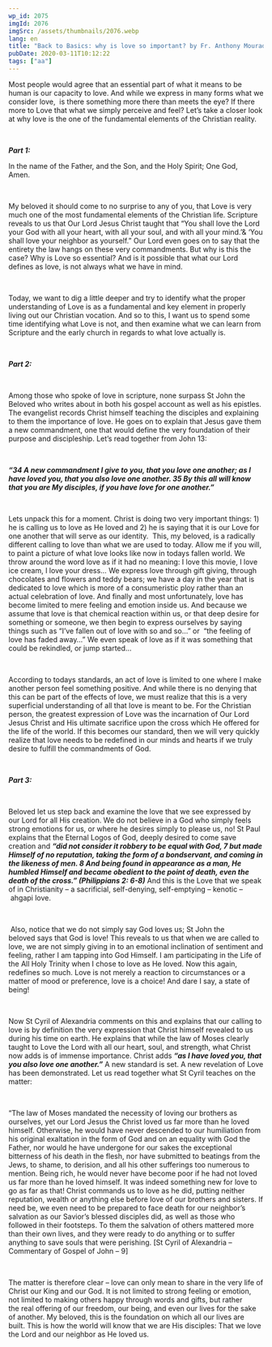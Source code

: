 ```yaml
---
wp_id: 2075
imgId: 2076
imgSrc: /assets/thumbnails/2076.webp
lang: en
title: "Back to Basics: why is love so important? by Fr. Anthony Mourad"
pubDate: 2020-03-11T10:12:22
tags: ["aa"]
---
```


<!-- page: 6 -->

<p><span data-contrast="auto">Most people would agree that an essential part of what it means to be human is our capacity to love. And while we </span><span data-contrast="auto">express in many forms what we consider love, </span><span data-contrast="auto"> is there something more there than meets the eye? If there more to Love that what we simply perceive and feel</span><span data-contrast="auto">? </span><span data-contrast="auto">Let’s take a closer look at why love is the one of the fundamental elements of the Christian reality. </span><span data-ccp-props="{&quot;201341983&quot;:0,&quot;335559739&quot;:200,&quot;335559740&quot;:276}" data-wac-het="1"> </span></p>
<p><span data-ccp-props="{&quot;201341983&quot;:0,&quot;335559739&quot;:200,&quot;335559740&quot;:276}" data-wac-het="1"> </span></p>
<p><b><i><span data-contrast="auto">Part 1:</span></i></b><span data-ccp-props="{&quot;201341983&quot;:0,&quot;335559739&quot;:200,&quot;335559740&quot;:276}" data-wac-het="1"> </span></p>
<p><span data-contrast="auto">In the name of the Father, and the Son, and the Holy Spirit; One God, Amen. </span><span data-ccp-props="{&quot;201341983&quot;:0,&quot;335559739&quot;:200,&quot;335559740&quot;:276}" data-wac-het="1"> </span></p>
<p><span data-ccp-props="{&quot;201341983&quot;:0,&quot;335559739&quot;:200,&quot;335559740&quot;:276}" data-wac-het="1"> </span></p>
<p><span data-contrast="auto">My beloved it should come to no surprise to any of you, that Love is very much one of the most fundamental elements of the Christian life. Scripture reveals to us </span><span data-contrast="auto">that </span><span data-contrast="auto">Our Lord Jesus Christ taught that “</span><span data-contrast="auto">You shall love the Lord your God with all your heart, with all your soul, and with all your mind.’</span><span data-contrast="auto">&amp;</span><span data-contrast="auto"> ‘You shall love your neighbor as </span><span data-contrast="auto">yourself.</span><span data-contrast="auto">” Our Lord even goes on to say that the entirety the law hangs on these very commandments. But why is this the case? Why is Love so essential? And is it possible that what our Lord defines as love, is not always what we have in mind. </span><span data-ccp-props="{&quot;201341983&quot;:0,&quot;335559739&quot;:200,&quot;335559740&quot;:276}" data-wac-het="1"> </span></p>
<p><span data-ccp-props="{&quot;201341983&quot;:0,&quot;335559739&quot;:200,&quot;335559740&quot;:276}" data-wac-het="1"> </span></p>
<p><span data-contrast="auto">Today, we want to dig a little deeper and try to identify </span><span data-contrast="auto">what </span><span data-contrast="auto">the proper understanding of Love is a</span><span data-contrast="auto">s a</span><span data-contrast="auto"> fundamental and key element in properly living out our Christian vocation. And so to this, I want us to spend some time identifying what Love is not, and then examine what we can learn from Scripture and the early church in regards to what love actually is.  </span><span data-ccp-props="{&quot;201341983&quot;:0,&quot;335559739&quot;:200,&quot;335559740&quot;:276}" data-wac-het="1"> </span></p>
<p><span data-ccp-props="{&quot;201341983&quot;:0,&quot;335559739&quot;:200,&quot;335559740&quot;:276}" data-wac-het="1"> </span></p>
<p><b><i><span data-contrast="auto">Part 2: </span></i></b><span data-ccp-props="{&quot;201341983&quot;:0,&quot;335559739&quot;:200,&quot;335559740&quot;:276}" data-wac-het="1"> </span></p>
<p><span data-ccp-props="{&quot;201341983&quot;:0,&quot;335559739&quot;:200,&quot;335559740&quot;:276}" data-wac-het="1"> </span></p>
<p><span data-contrast="auto">Among those who spoke of love in scripture, none surpass St John the Beloved who writes about in both his gospel account as well as his epistles. The evangelist records Christ himself teaching the disciples and explaining to them the importance of love. He goes on to explain that Jesus gave them a new </span><span data-contrast="auto">commandment</span><span data-contrast="auto">, one that would define the very foundation of their purpose and discipleship. </span><span data-contrast="auto">Let’s</span><span data-contrast="auto"> read together from John 13: </span><span data-ccp-props="{&quot;201341983&quot;:0,&quot;335559739&quot;:200,&quot;335559740&quot;:276}" data-wac-het="1"> </span></p>
<p><span data-ccp-props="{&quot;201341983&quot;:0,&quot;335559739&quot;:200,&quot;335559740&quot;:276}" data-wac-het="1"> </span></p>
<p><b><i><span data-contrast="auto">“34 A new commandment I give to you, that you love one another; as I have loved you, that you also love one another. 35 By this all will know that you are My disciples, if you have love for one another.”</span></i></b><span data-ccp-props="{&quot;201341983&quot;:0,&quot;335559739&quot;:200,&quot;335559740&quot;:276}" data-wac-het="1"> </span></p>
<p><span data-ccp-props="{&quot;201341983&quot;:0,&quot;335559739&quot;:200,&quot;335559740&quot;:276}" data-wac-het="1"> </span></p>
<p><span data-contrast="auto">Lets unpack this for a moment. Christ is doing two very important things: 1) he is calling us to love as He loved and 2) he is saying that</span><span data-contrast="auto"> it</span><span data-contrast="auto"> is our Love for one another that will serve as our identity.  This, my beloved, is a radically different calling to love than what we are used to today. Allow me if you will, to paint a picture of what love look</span><span data-contrast="auto">s</span><span data-contrast="auto"> like now in todays fallen world. We throw around the word love as if it had no meaning: I love this movie, I love ice cream, I love your dress… We express love through gift giving, through chocolates and flowers and teddy bears; we have a day in the year that is dedicated to love which is more of a consumeristic ploy rather than an actual celebration of love</span><span data-contrast="auto">.</span><span data-contrast="auto"> </span><span data-contrast="auto">A</span><span data-contrast="auto">nd finally and most unfortunately, love has become limited to mere feeling and emotion </span><span data-contrast="auto">inside</span><span data-contrast="auto"> us. And because we assume that love is that chemical reaction within us, or that deep desire</span><span data-contrast="auto"> </span><span data-contrast="auto">for something or someone, we then begin to express ourselves by saying things such as “I’ve fallen out of love with so and so…” or  “the feeling of love has faded away…” We even speak of love as if it was something that could be </span><span data-contrast="auto">rekindled, or jump started… </span><span data-ccp-props="{&quot;201341983&quot;:0,&quot;335559739&quot;:200,&quot;335559740&quot;:276}" data-wac-het="1"> </span></p>
<p><span data-ccp-props="{&quot;201341983&quot;:0,&quot;335559739&quot;:200,&quot;335559740&quot;:276}" data-wac-het="1"> </span></p>
<p><span data-contrast="auto">According to todays standards, an act of love is limited to one where I make another person feel something positive. And while there is no denying that this can be part of the effects of love, we must realize that this is a very superficial understanding of all that love is meant to be. For the Christian person, the greatest expression of Love was the incarnation of Our Lord Jesus Christ and </span><span data-contrast="auto">H</span><span data-contrast="auto">is ultimate sacrifice upon the cross which He offered for the life of the world. If this becomes our standard, then we will very quickly realize that love needs to be redefined in our minds and hearts if we truly desire to fulfill the commandments of God. </span><span data-ccp-props="{&quot;201341983&quot;:0,&quot;335559739&quot;:200,&quot;335559740&quot;:276}" data-wac-het="1"> </span></p>
<p><span data-ccp-props="{&quot;201341983&quot;:0,&quot;335559739&quot;:200,&quot;335559740&quot;:276}" data-wac-het="1"> </span></p>
<p><b><i><span data-contrast="auto">Part 3: </span></i></b><span data-ccp-props="{&quot;201341983&quot;:0,&quot;335559739&quot;:200,&quot;335559740&quot;:276}" data-wac-het="1"> </span></p>
<p><span data-ccp-props="{&quot;201341983&quot;:0,&quot;335559739&quot;:200,&quot;335559740&quot;:276}" data-wac-het="1"> </span></p>
<p><span data-contrast="auto">Beloved </span><span data-contrast="auto">let us</span><span data-contrast="auto"> step back and </span><span data-contrast="auto">examine</span><span data-contrast="auto"> the love that we see expressed by our Lord for all His creation. We do not believe in a God who simply feels strong emotions for us,</span><span data-contrast="auto"> or where he desires simply to please us,</span><span data-contrast="auto"> no! </span><span data-contrast="auto">St Paul explains that the Eternal Logos of God, deeply desired to come save creation </span><span data-contrast="auto">and </span><b><i><span data-contrast="auto">“did not consider it robbery to be equal with God, 7 but made Himself of no reputation, taking the form of a bondservant, and coming in the likeness of men. 8 And being found in appearance as a man, He humbled Himself and became obedient to the point of death, even the death of the cross.”</span></i></b><b><i><span data-contrast="auto"> (Philippians 2: 6-8)</span></i></b><span data-contrast="auto"> And this is the Love that we speak of in Christianity – a sacrificial, self-denying, self-emptying </span><span data-contrast="auto">– </span><span data-contrast="auto">kenotic</span><span data-contrast="auto"> – ahgapi</span><span data-contrast="auto"> love. </span><span data-ccp-props="{&quot;201341983&quot;:0,&quot;335559739&quot;:200,&quot;335559740&quot;:276}" data-wac-het="1"> </span></p>
<p><span data-ccp-props="{&quot;201341983&quot;:0,&quot;335559739&quot;:200,&quot;335559740&quot;:276}" data-wac-het="1"> </span></p>
<p><span data-contrast="auto"> </span><span data-contrast="auto">Also, notice that we </span><span data-contrast="auto">do not simply say God loves </span><span data-contrast="auto">us;</span><span data-contrast="auto"> </span><span data-contrast="auto">St John the beloved</span><span data-contrast="auto"> say</span><span data-contrast="auto">s</span><span data-contrast="auto"> that God is love! This reveals to us that when we are called to love, we are not simply giving in to an emotional inclination of </span><span data-contrast="auto">sentiment</span><span data-contrast="auto"> and feeling, rather I am tapping into God Himsel</span><span data-contrast="auto">f</span><span data-contrast="auto">. I am participating in the Life of the All Holy Trinity when I chose to love as He loved. </span><span data-contrast="auto">Now this again, redefines </span><span data-contrast="auto">so</span><span data-contrast="auto"> much. Love is not merely a reaction to circumstances or a matter of mood or preference, love is a choice! And dare I say, a state of being! </span><span data-ccp-props="{&quot;201341983&quot;:0,&quot;335559739&quot;:200,&quot;335559740&quot;:276}" data-wac-het="1"> </span></p>
<p><span data-ccp-props="{&quot;201341983&quot;:0,&quot;335559739&quot;:200,&quot;335559740&quot;:276}" data-wac-het="1"> </span></p>
<p><span data-contrast="auto">Now St Cyril of Alexandria comments on this and explains that our calling to love is by definition the very expression that Christ himself revealed to us during his time on earth. He explains that while the law of Moses clearly taught to Love the Lord with all our heart, soul, and strength, what Christ no</span><span data-contrast="auto">w</span><span data-contrast="auto"> adds is of immense importance. Christ adds </span><b><i><span data-contrast="auto">“as I have loved you, that you also love one another.”</span></i></b><span data-contrast="auto"> </span><span data-contrast="auto">A new standard is set. A new revelation of Love has been demonstrated. </span><span data-contrast="auto">Let us read together what St Cyril teaches on the matter: </span><span data-ccp-props="{&quot;201341983&quot;:0,&quot;335559739&quot;:200,&quot;335559740&quot;:276}" data-wac-het="1"> </span></p>
<p><span data-ccp-props="{&quot;201341983&quot;:0,&quot;335559739&quot;:200,&quot;335559740&quot;:276}" data-wac-het="1"> </span></p>
<p><span data-contrast="auto">“</span><span data-contrast="auto">The law of Moses mandated the necessity of loving our brothers as ourselves, yet our Lord Jesus the Christ loved us far more than he loved himself. Otherwise, he would have never descended to our humiliation from his original exaltation in the form of God and on an equality with God the Father, nor would he have undergone for our sakes the exceptional bitterness of his death in the flesh, nor have submitted to beatings from the Jews, to shame, to derision, and all his other sufferings too numerous to mention. Being rich, he would never have become poor if he had not loved us far more than he loved himself. It was indeed something new for love to go as far as that! Christ commands us to love as he did, putting neither reputation, wealth or anything else before love of our brothers and sisters. If need be, we even need to be prepared to face death for our neighbor</span><span data-contrast="auto">’</span><span data-contrast="auto">s salvation as our Savior</span><span data-contrast="auto">’</span><span data-contrast="auto">s blessed disciples did, as well as those who followed in their footsteps. To them the salvation of others mattered more than their own lives, and they were ready to do anything or to suffer anything to save souls that were perishing. </span><span data-contrast="auto">[St Cyril of Alexandria – Commentary of Gospel of John – 9] </span><span data-ccp-props="{&quot;201341983&quot;:0,&quot;335559739&quot;:200,&quot;335559740&quot;:276}" data-wac-het="1"> </span></p>
<p><span data-ccp-props="{&quot;201341983&quot;:0,&quot;335559739&quot;:200,&quot;335559740&quot;:276}" data-wac-het="1"> </span></p>
<p><span data-contrast="auto">The matter is therefore clear – love can only mean to share in the very life of Christ our King and our God. It is not limited </span><span data-contrast="auto">to </span><span data-contrast="auto">strong feeling or emotion, not limited to making others happy through words and gifts, but rather the </span><span data-contrast="auto">real</span><span data-contrast="auto"> offering of our freedom, our </span><span data-contrast="auto">being, and even our lives for the sake of another. My beloved, this is the foundation on which all our lives are built. </span><span data-contrast="auto">This is how the world will know that we are His disciples: </span><span data-contrast="auto">That we love the Lord and our neighbor as He loved us.  </span><span data-contrast="auto"> </span><span data-ccp-props="{&quot;201341983&quot;:0,&quot;335559739&quot;:200,&quot;335559740&quot;:276}" data-wac-het="1"> </span></p>
